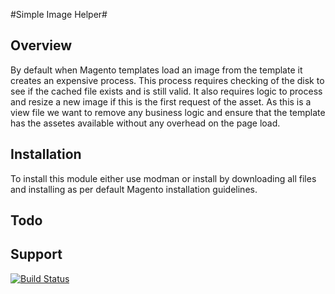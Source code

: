 #Simple Image Helper#

## Overview ##

By default when Magento templates load an image from the template it creates an expensive process. This process requires checking of the disk to see if the cached file exists and is still valid. It also requires logic to process and resize a new image if this is the first request of the asset. As this is a view file we want to remove any business logic and ensure that the template has the assetes available without any overhead on the page load.

## Installation ##

To install this module either use modman or install by downloading all files and installing as per default Magento installation guidelines.

## Todo ##

## Support ##
[![Build Status](https://scrutinizer-ci.com/g/magento-hackathon/Simple-Image-Helper/badges/build.png?b=master)](https://scrutinizer-ci.com/g/magento-hackathon/Simple-Image-Helper/build-status/master)
